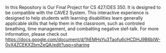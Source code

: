 In this Repository is Our Final Project for CS 427/DES 350. It is designed to be compatible with the CAVE2 System. This interactive experience is designed to help students with learning disabilities learn generally applicable skills that help them in the classroom, such as controled breathing, time management, and combatting negative slef-talk. For more information, please check out https://docs.google.com/document/d/1hEMHsYu3Taofu6cHCDHJ9B6bIW-0vX4ZCEKX2bmZeQA/edit?usp=sharing
